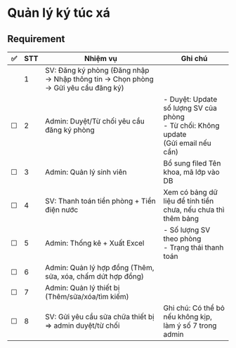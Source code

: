 # Quản lý ký túc xá

## Requirement

| ✅ | STT | Nhiệm vụ                                                                          | Ghi chú                                                                                 |
| - | --- | --------------------------------------------------------------------------------- | --------------------------------------------------------------------------------------- |
|  | 1   | SV: Đăng ký phòng (Đăng nhập → Nhập thông tin → Chọn phòng → Gửi yêu cầu đăng ký) |                                                                                         |
| ☐ | 2   | Admin: Duyệt/Từ chối yêu cầu đăng ký phòng                                        | - Duyệt: Update số lượng SV của phòng<br>- Từ chối: Không update<br>(Gửi email nếu cần) |
| ☐ | 3   | Admin: Quản lý sinh viên                                                          | Bổ sung filed Tên khoa, mã lớp vào DB                                                   |
| ☐ | 4   | SV: Thanh toán tiền phòng + Tiền điện nước                                        | Xem có bảng dữ liệu để tính tiền chưa, nếu chưa thì thêm bảng                           |
| ☐ | 5   | Admin: Thống kê + Xuất Excel                                                      | - Số lượng SV theo phòng<br>- Trạng thái thanh toán                                     |
| ☐ | 6   | Admin: Quản lý hợp đồng (Thêm, sửa, xóa, chấm dứt hợp đồng)                       |                                                                                         |
| ☐ | 7   | Admin: Quản lý thiết bị (Thêm/sửa/xóa/tìm kiếm)                                   |                                                                                         |
| ☐ | 8   | SV: Gửi yêu cầu sửa chữa thiết bị => admin duyệt/từ chối                          | Ghi chú: Có thể bỏ nếu không kịp, làm ý số 7 trong admin                                |

